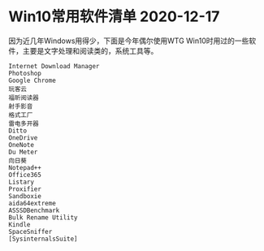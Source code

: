 # Win10常用软件清单 2020-12-17

因为近几年Windows用得少，下面是今年偶尔使用WTG Win10时用过的一些软件，主要是文字处理和阅读类的，系统工具等。

```text
Internet Download Manager
Photoshop
Google Chrome
玩客云
福昕阅读器
射手影音
格式工厂
雷电多开器
Ditto
OneDrive
OneNote
Du Meter
向日葵
Notepad++
Office365
Listary
Proxifier
Sandboxie
aida64extreme
ASSSDBenchmark
Bulk Rename Utility
Kindle
SpaceSniffer
[SysinternalsSuite]
```



